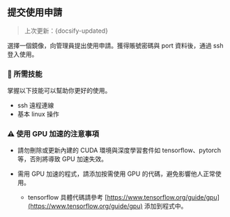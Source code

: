 ## 提交使用申請
> 上次更新：{docsify-updated} 

選擇一個鏡像，向管理員提出使用申請。獲得賬號密碼與 port 資料後，通過 ssh 登入使用。

### 🔧 所需技能
掌握以下技能可以幫助你更好的使用。
- ssh 遠程連線
- 基本 linux 操作


### ⚠️ 使用 GPU 加速的注意事項

* 請勿刪除或更新內建的 CUDA 環境與深度學習套件如 tensorflow、pytorch 等，否則將導致 GPU 加速失效。

* 需用 GPU 加速的程式，請添加按需使用 GPU 的代碼，避免影響他人正常使用。
    * tensorflow 具體代碼請參考 [https://www.tensorflow.org/guide/gpu](https://www.tensorflow.org/guide/gpu) 添加到程式中。